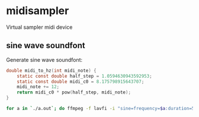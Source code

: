 # midisampler

Virtual sampler midi device

## sine wave soundfont

Generate sine wave soundfont:
```c
double midi_to_hz(int midi_note) {
    static const double half_step = 1.0594630943592953;  
    static const double midi_c0 = 8.175798915643707;
    midi_note += 12;
    return midi_c0 * pow(half_step, midi_note);
}
```

```sh
for a in `./a.out`; do ffmpeg -f lavfi -i "sine=frequency=$a:duration=5" `printf "%04d" $a`.wav; done
```
